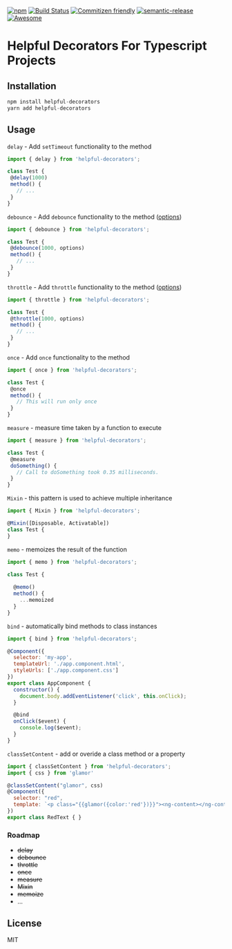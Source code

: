 [![npm](https://img.shields.io/npm/dt/helpful-decorators.svg)]()
[![Build Status](https://travis-ci.org/NetanelBasal/helpful-decorators.svg?branch=master)](https://travis-ci.org/NetanelBasal/helpful-decorators)
[![Commitizen friendly](https://img.shields.io/badge/commitizen-friendly-brightgreen.svg)](http://commitizen.github.io/cz-cli/)
[![semantic-release](https://img.shields.io/badge/%20%20%F0%9F%93%A6%F0%9F%9A%80-semantic--release-e10079.svg?style=flat-square)](https://github.com/semantic-release/semantic-release)
[![Awesome](https://cdn.rawgit.com/sindresorhus/awesome/d7305f38d29fed78fa85652e3a63e154dd8e8829/media/badge.svg)](https://github.com/sindresorhus/awesome)

# Helpful Decorators For Typescript Projects

## Installation
```js
npm install helpful-decorators
yarn add helpful-decorators
```

## Usage
`delay` - Add `setTimeout` functionality to the method

```js
import { delay } from 'helpful-decorators';

class Test {
 @delay(1000)
 method() {
   // ...
 }
}
```

`debounce` - Add `debounce` functionality to the method ([options](https://lodash.com/docs/4.17.4#debounce))
```js
import { debounce } from 'helpful-decorators';

class Test {
 @debounce(1000, options)
 method() {
   // ...
 }
}
```

`throttle` - Add `throttle` functionality to the method ([options](https://lodash.com/docs/4.17.4#throttle))
```js
import { throttle } from 'helpful-decorators';

class Test {
 @throttle(1000, options)
 method() {
   // ...
 }
}
```

`once` - Add `once` functionality to the method
```js
import { once } from 'helpful-decorators';

class Test {
 @once
 method() {
   // This will run only once
 }
}
```

`measure` - measure time taken by a function to execute
```js
import { measure } from 'helpful-decorators';

class Test {
 @measure
 doSomething() {
   // Call to doSomething took 0.35 milliseconds.
 }
}
```

`Mixin` - this pattern is used to achieve multiple inheritance
```js
import { Mixin } from 'helpful-decorators';

@Mixin([Disposable, Activatable])
class Test {
}
```

`memo` - memoizes the result of the function
```js
import { memo } from 'helpful-decorators';

class Test {
 
  @memo()
  method() {
    ...memoized
  }
}
```

`bind` - automatically bind methods to class instances
```js
import { bind } from 'helpful-decorators';

@Component({
  selector: 'my-app',
  templateUrl: './app.component.html',
  styleUrls: ['./app.component.css']
})
export class AppComponent {
  constructor() {
    document.body.addEventListener('click', this.onClick);
  }

  @bind
  onClick($event) {
    console.log($event);
  }
}
```

`classSetContent` - add or overide a class method or a property
```js
import { classSetContent } from 'helpful-decorators';
import { css } from 'glamor'

@classSetContent("glamor", css)
@Component({
  selector: "red",
  template: `<p class="{{glamor({color:'red'})}}"><ng-content></ng-content></p>`
})
export class RedText { }
```

### Roadmap

 - ~~delay~~
 - ~~debounce~~
 - ~~throttle~~
 - ~~once~~
 - ~~measure~~
 - ~~Mixin~~
 - ~~memoize~~
 - ...
 
License
----

MIT
